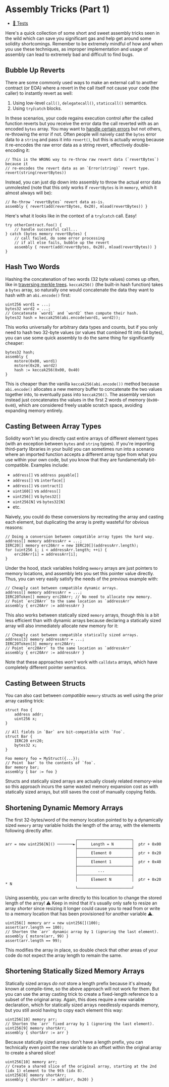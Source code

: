 # Assembly Tricks (Part 1)
- [🐞 Tests](../../test/AssemblyTricks1.t.sol)

Here's a quick collection of some short and sweet assembly tricks seen in the wild which can save you significant gas and help get around some solidity shortcomings. Remember to be extremely mindful of how and when you use these techniques, as improper implementation and usage of assembly can lead to extremely bad and difficult to find bugs.

## Bubble Up Reverts
There are some commonly used ways to make an external call to another contract (or EOA) where a revert in the call itself not cause your code (the caller) to instantly revert as well:

1. Using low-level `call()`, `delegatecall()`, `staticcall()` semantics.
2. Using `try`/`catch` blocks.

In these scenarios, your code regains execution control after the called function reverts but you receive the error data the call reverted with as an encoded `bytes` array. You may want to [handle certain errors](../error-handling) but not others, re-throwing the error if not. Often people will naively cast the `bytes` error data to a `string` and pass it into `revert()`, but this is actually wrong because it re-encodes the raw error data as a string revert, effectively double-encoding it:

```solidity
// This is the WRONG way to re-throw raw revert data (`revertBytes`) because it
// re-encodes the revert data as an `Error(string)` revert type. 
revert(string(revertBytes))
```

Instead, you can just dip down into assembly to throw the actual error data unmolested (note that this only works if `revertBytes` is in `memory`, which it almost always will be):

```solidity
// Re-throw `revertBytes` revert data as-is.
assembly { revert(add(revertBytes, 0x20), mload(revertBytes)) }
```

Here's what it looks like in the context of a `try`/`catch` call. Easy!
```solidity
try otherContract.foo() {
    // handle successful call...
} catch (bytes memory revertBytes) {
    // call failed, do some error processing
    // if all else fails, bubble up the revert
    assembly { revert(add(revertBytes, 0x20), mload(revertBytes)) }
}
```

## Hash Two Words

Hashing the concatenation of two words (32 byte values) comes up often, like in [traversing merkle trees](../merkle-proofs/). `keccak256()` (the built-in hash function) takes a `bytes` array, so naturally one would concatenate the data they want to hash with an `abi.encode()` first:

```solidity
uint256 word1 = ...;
bytes32 word2 = ...;
// Concatenate `word1` and `word2` then compute their hash.
bytes32 hash = keccak256(abi.encode(word1, word2));
```

This works universally for arbitrary data types and counts, but if you only need to hash two 32-byte values (or values that combined fit into 64 bytes), you can use some quick assembly to do the same thing for significantly cheaper:

```solidity
bytes32 hash;
assembly {
    mstore(0x00, word1)
    mstore(0x20, word2)
    hash := keccak256(0x00, 0x40)
}
```

This is cheaper than the vanilla `keccak256(abi.encode())` method because `abi.encode()` allocates a new memory buffer to concatenate the two values together into, to eventually pass into `keccak256()`. The assembly version instead just concatenates the values in the first 2 words of memory (`0x00`-`0x40`), which are considered freely usable scratch space, avoiding expanding memory entirely.

## Casting Between Array Types

Solidity won't let you directly cast entire arrays of different element types (with an exception between `bytes` and `string` types). If you're importing third-party libraries in your build you can sometimes run into a scenario where an imported function accepts a different array type from what you use within your own code, but you know that they are fundamentally bit-compatible. Examples include:

- `address[]` vs `address payable[]`
- `address[]` vs `interface[]`
- `address[]` vs `contract[]`
- `uint160[]` vs `address[]`
- `uint256[]` vs `bytes32[]`
- `uint256[N]` vs `bytes32[N]` 
- etc.

Naively, you could do these conversions by recreating the array and casting each element, but duplicating the array is pretty wasteful for obvious reasons:

```solidity
// Doing a conversion between compatible array types the hard way.
address[] memory addressArr = ...;
IERC20[] memory erc20Arr = new IERC20[](addressArr.length);
for (uint256 i; i < addressArr.length; ++i) {
    erc20Arr[i] = addressArr[i];
}
```

Under the hood, stack variables holding `memory` arrays are just pointers to memory locations, and assembly lets you set this pointer value directly. Thus, you can very easily satisfy the needs of the previous example with:

```solidity
// Cheaply cast between compatible dynamic arrays. 
address[] memory addressArr = ...;
IERC20Token[] memory erc20Arr; // No need to allocate new memory.
// Point `erc20Arr` to the same location as `addressArr`
assembly { erc20Arr := addressArr }
```

This also works between statically sized `memory` arrays, though this is a bit less efficient than with dynamic arrays because declaring a statically sized array will also immediately allocate new memory for it:

```solidity
// Cheaply cast between compatible statically sized arrays. 
address[3] memory addressArr = ...;
IERC20Token[3] memory erc20Arr;
// Point `erc20Arr` to the same location as `addressArr`
assembly { erc20Arr := addressArr }
```

Note that these approaches *won't* work with `calldata` arrays, which have completely different pointer semantics.

## Casting Between Structs

You can also cast between *compatible* `memory` structs as well using the prior array casting trick:

```solidity
struct Foo {
    address addr;
    uint256 x;
}

// All fields in `Bar` are bit-compatible with `Foo`. 
struct Bar {
    IERC20 erc20;
    bytes32 x;
}

Foo memory foo = MyStruct({...});
// Point `bar` to the contents of `foo`.
Bar memory bar;
assembly { bar := foo }
```

Structs and statically sized arrays are actually closely related memory-wise so this approach incurs the same wasted memory expansion cost as with statically sized arrays, but still saves the cost of manually copying fields.

## Shortening Dynamic Memory Arrays
The first 32-bytes/word of the memory location pointed to by a dynamically sized `memory` array variable holds the length of the array, with the elements following directly after.

```
                               ┌────────────────────────┐
arr = new uint256[N]() ───────►│      Length = N        │  ptr + 0x00
                               ├────────────────────────┤
                               │      Element 0         │  ptr + 0x20
                               ├────────────────────────┤
                               │      Element 1         │  ptr + 0x40
                               ├────────────────────────┤
                               │         ...            │
                               ├────────────────────────┤
                               │      Element N         │  ptr + 0x20 * N
                               └────────────────────────┘
```


Using assembly, you can write directly to this location to change the stored length of the array! ⚠️ Keep in mind that it's usually only safe to resize an array *shorter* since resizing it longer could cause you to read from or write to a memory location that has been provisioned for another variable ⚠️.



```solidity
uint256[] memory arr = new uint256[](100);
assert(arr.length == 100);
// Shorten the `arr` dynamic array by 1 (ignoring the last element).
assembly { mstore(arr, 99) }
assert(arr.length == 99);
```

This modifies the array in place, so double check that other areas of your code do not expect the array length to remain the same.

## Shortening Statically Sized Memory Arrays

Statically sized arrays *do not* store a length prefix because it's already known at compile-time, so the above approach will not work for them. But you can use the array casting trick to create a fixed-length reference to a subset of the original array. Again, this does require a new variable declaration, which for statically sized arrays needlessly expands memory, but you still avoid having to copy each element this way:

```solidity
uint256[10] memory arr;
// Shorten the `arr` fixed array by 1 (ignoring the last element).
uint256[9] memory shortArr;
assembly { shortArr := arr }
```

Because statically sized arrays don't have a length prefix, you can technically even point the new variable to an offset within the original array to create a shared slice!

```solidity
uint256[10] memory arr;
// Create a shared slice of the original array, starting at the 2nd (idx 1) element to the 9th (idx 8).
uint256[8] memory shortArr;
assembly { shortArr := add(arr, 0x20) }
```

